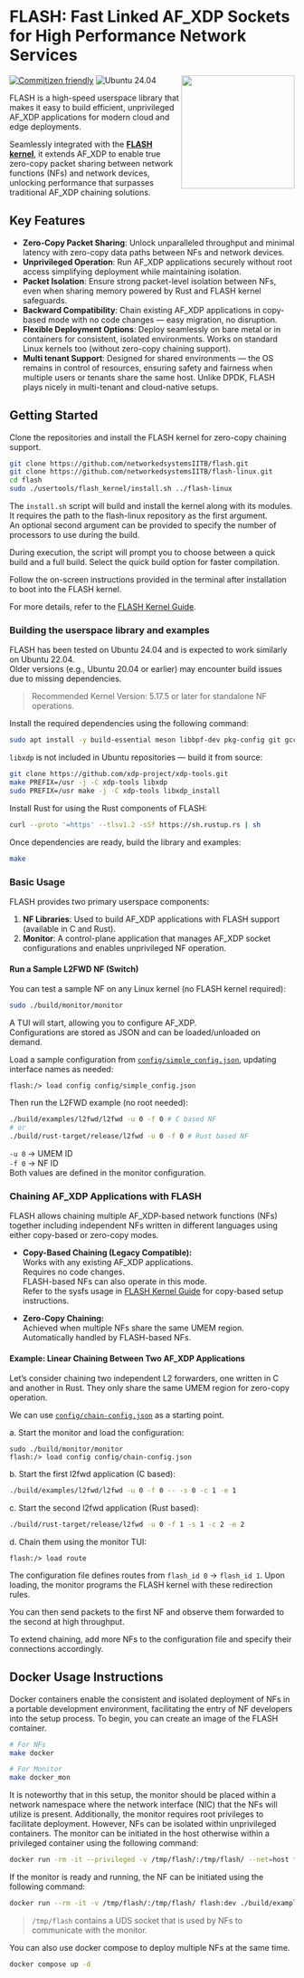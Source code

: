 # FLASH: Fast Linked AF_XDP Sockets for High Performance Network Services

<img align="right" width="200" height="200" src="https://www.cse.iitb.ac.in/~debojeetdas/flash/flash.png">

[![Commitizen friendly](https://img.shields.io/badge/commitizen-friendly-brightgreen.svg)](http://commitizen.github.io/cz-cli/)
![Ubuntu 24.04](https://github.com/rickydebojeet/flash/actions/workflows/main.yml/badge.svg)

FLASH is a high-speed userspace library that makes it easy to build efficient, unprivileged AF_XDP applications for modern cloud and edge deployments.

Seamlessly integrated with the [**FLASH kernel**](https://github.com/networkedsystemsIITB/flash-linux), it extends AF_XDP to enable true zero-copy packet sharing between network functions (NFs) and network devices, unlocking performance that surpasses traditional AF_XDP chaining solutions.

## Key Features
- **Zero-Copy Packet Sharing**: Unlock unparalleled throughput and minimal latency with zero-copy data paths between NFs and network devices.
- **Unprivileged Operation**: Run AF_XDP applications securely without root access simplifying deployment while maintaining isolation.
- **Packet Isolation**: Ensure strong packet-level isolation between NFs, even when sharing memory powered by Rust and FLASH kernel safeguards.
- **Backward Compatibility**: Chain existing AF_XDP applications in copy-based mode with no code changes — easy migration, no disruption.
- **Flexible Deployment Options**: Deploy seamlessly on bare metal or in containers for consistent, isolated environments. Works on standard Linux kernels too (without zero-copy chaining support).
- **Multi tenant Support**: Designed for shared environments — the OS remains in control of resources, ensuring safety and fairness when multiple users or tenants share the same host. Unlike DPDK, FLASH plays nicely in multi-tenant and cloud-native setups.

## Getting Started

Clone the repositories and install the FLASH kernel for zero-copy chaining support.
```bash
git clone https://github.com/networkedsystemsIITB/flash.git
git clone https://github.com/networkedsystemsIITB/flash-linux.git
cd flash
sudo ./usertools/flash_kernel/install.sh ../flash-linux
```

The `install.sh` script will build and install the kernel along with its modules.  
It requires the path to the flash-linux repository as the first argument.  
An optional second argument can be provided to specify the number of processors to use during the build.

During execution, the script will prompt you to choose between a quick build and a full build. Select the quick build option for faster compilation.

Follow the on-screen instructions provided in the terminal after installation to boot into the FLASH kernel.

For more details, refer to the [FLASH Kernel Guide](./doc/flash_kernel/flash_kernel.md).

### Building the userspace library and examples

FLASH has been tested on Ubuntu 24.04 and is expected to work similarly on Ubuntu 22.04.  
Older versions (e.g., Ubuntu 20.04 or earlier) may encounter build issues due to missing dependencies.

> Recommended Kernel Version: 5.17.5 or later for standalone NF operations.

Install the required dependencies using the following command:

```bash
sudo apt install -y build-essential meson libbpf-dev pkg-config git gcc-multilib clang llvm lld m4 libpcap-dev libcjson-dev libncurses-dev libnuma-dev
```

`libxdp` is not included in Ubuntu repositories — build it from source:

```bash
git clone https://github.com/xdp-project/xdp-tools.git
make PREFIX=/usr -j -C xdp-tools libxdp
sudo PREFIX=/usr make -j -C xdp-tools libxdp_install
```

Install Rust for using the Rust components of FLASH:

```bash
curl --proto '=https' --tlsv1.2 -sSf https://sh.rustup.rs | sh
```

Once dependencies are ready, build the library and examples:

```bash
make
```

### Basic Usage

FLASH provides two primary userspace components:
1. **NF Libraries**: Used to build AF_XDP applications with FLASH support (available in C and Rust).
2. **Monitor**: A control-plane application that manages AF_XDP socket configurations and enables unprivileged NF operation.

#### Run a Sample L2FWD NF (Switch)

You can test a sample NF on any Linux kernel (no FLASH kernel required):

```bash
sudo ./build/monitor/monitor 
```
A TUI will start, allowing you to configure AF_XDP.  
Configurations are stored as JSON and can be loaded/unloaded on demand.

Load a sample configuration from [`config/simple_config.json`](./config/simple-config.json), updating interface names as needed:

```console
flash:/> load config config/simple_config.json
```

Then run the L2FWD example (no root needed):

```bash
./build/examples/l2fwd/l2fwd -u 0 -f 0 # C based NF
# or
./build/rust-target/release/l2fwd -u 0 -f 0 # Rust based NF
```

`-u 0` → UMEM ID  
`-f 0` → NF ID  
Both values are defined in the monitor configuration.


### Chaining AF_XDP Applications with FLASH

FLASH allows chaining multiple AF_XDP-based network functions (NFs) together including independent NFs written in different languages using either copy-based or zero-copy modes.

- **Copy-Based Chaining (Legacy Compatible):**  
Works with any existing AF_XDP applications.  
Requires no code changes.  
FLASH-based NFs can also operate in this mode.  
Refer to the sysfs usage in [FLASH Kernel Guide](./doc/flash_kernel/flash_kernel.md) for copy-based setup instructions.

- **Zero-Copy Chaining:**  
Achieved when multiple NFs share the same UMEM region.  
Automatically handled by FLASH-based NFs.

#### Example: Linear Chaining Between Two AF_XDP Applications

Let’s consider chaining two independent L2 forwarders, one written in C and another in Rust. They only share the same UMEM region for zero-copy operation.

We can use [`config/chain-config.json`](./config/chain-config.json) as a starting point.

a. Start the monitor and load the configuration:

```console
sudo ./build/monitor/monitor
flash:/> load config config/chain-config.json
```

b. Start the first l2fwd application (C based):

```bash
./build/examples/l2fwd/l2fwd -u 0 -f 0 -- -s 0 -c 1 -e 1
```

c. Start the second l2fwd application (Rust based):

```bash
./build/rust-target/release/l2fwd -u 0 -f 1 -s 1 -c 2 -e 2
```

d. Chain them using the monitor TUI:

```console
flash:/> load route
```
The configuration file defines routes from `flash_id 0` → `flash_id 1`.
Upon loading, the monitor programs the FLASH kernel with these redirection rules.

You can then send packets to the first NF and observe them forwarded to the second at high throughput.

To extend chaining, add more NFs to the configuration file and specify their connections accordingly.


## Docker Usage Instructions

Docker containers enable the consistent and isolated deployment of NFs in a portable development environment, facilitating the entry of NF developers into the setup process. To begin, you can create an image of the FLASH container.  

```bash
# For NFs
make docker

# For Monitor
make docker_mon
```

It is noteworthy that in this setup, the monitor should be placed within a network namespace where the network interface (NIC) that the NFs will utilize is present. Additionally, the monitor requires root privileges to facilitate deployment. However, NFs can be isolated within unprivileged containers. The monitor can be initiated in the host otherwise within a privileged container using the following command:

```bash
docker run -rm -it --privileged -v /tmp/flash/:/tmp/flash/ --net=host flash:mon ./build/monitor/monitor
```

 If the monitor is ready and running, the NF can be initiated using the following command:

```bash
docker run --rm -it -v /tmp/flash/:/tmp/flash/ flash:dev ./build/examples/l2fwd/l2fwd -u 0 -f 1
```

> `/tmp/flash` contains a UDS socket that is used by NFs to communicate with the monitor.

You can also use docker compose to deploy multiple NFs at the same time.

```bash
docker compose up -d
```